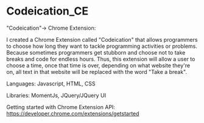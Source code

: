 # Codeication_CE
"Codeication"-> Chrome Extension:


I created a Chrome Extension called "Codeication" that allows programmers to choose how long they want to tackle programming activities or problems. Because sometimes programmers get stubborn and choose not to take breaks and code for endless hours. Thus, this extension will allow a user to choose a time, once that time is over, depending on what website they're on, all text in that website will be replaced with the word "Take a break".


Languages: Javascript, HTML, CSS

Libraries: MomentJs, JQuery/JQuery UI

Getting started with Chrome Extension API: https://developer.chrome.com/extensions/getstarted

